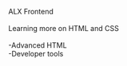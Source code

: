ALX Frontend<br>
<br>
Learning more on HTML and CSS<br>
<br>
-Advanced HTML<br>
-Developer tools<br>
